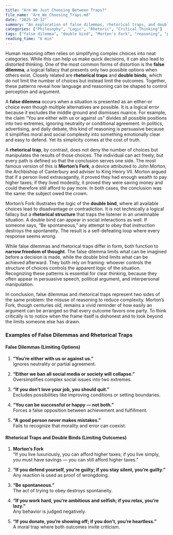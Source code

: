 ```yaml
---
title: "Are We Just Choosing Between Traps?"
file_name: "Are_We_Choosing_Traps.md"
date: "2025-10-12"
summary: "An exploration of false dilemmas, rhetorical traps, and double binds through the example of Morton’s Fork, examining how each distorts reasoning by limiting either choice or outcome."
categories: ["Philosophy", "Logic", "Rhetoric", "Critical Thinking"]
tags: ["false dilemma", "double bind", "Morton's Fork", "reasoning", "psychology"]
reading_time: "6 min"
--- 
```


Human reasoning often relies on simplifying complex choices into neat categories. While this can help us make quick decisions, it can also lead to distorted thinking. One of the most common forms of distortion is the **false dilemma**, a logical fallacy that presents only two possible options when others exist. Closely related are **rhetorical traps** and **double binds**, which do not limit the number of choices but instead limit the outcomes. Together, these patterns reveal how language and reasoning can be shaped to control perception and argument.

A **false dilemma** occurs when a situation is presented as an either-or choice even though multiple alternatives are possible. It is a logical error because it excludes the middle ground and dismisses nuance. For example, the claim “You are either with us or against us” divides all possible positions into two extremes, ignoring neutrality or conditional agreement. In politics, advertising, and daily debate, this kind of reasoning is persuasive because it simplifies moral and social complexity into something emotionally clear and easy to defend. Yet its simplicity comes at the cost of truth.

A **rhetorical trap**, by contrast, does not deny the number of choices but manipulates the results of those choices. The individual can act freely, but every path is defined so that the conclusion serves one side. The most famous version of this is **Morton’s Fork**, a device attributed to John Morton, the Archbishop of Canterbury and adviser to King Henry VII. Morton argued that if a person lived extravagantly, it proved they had enough wealth to pay higher taxes; if they lived modestly, it proved they were saving money and could therefore still afford to pay more. In both cases, the conclusion was the same: the subject owed the crown. 

Morton’s Fork illustrates the logic of the **double bind**, where all available choices lead to disadvantage or contradiction. It is not technically a logical fallacy but a **rhetorical structure** that traps the listener in an unwinnable situation. A double bind can appear in social interactions as well. If someone says, “Be spontaneous,” any attempt to obey that instruction destroys the spontaneity. The result is a self-defeating loop where every response seems wrong.

While false dilemmas and rhetorical traps differ in form, both function to **narrow freedom of thought**. The false dilemma limits what can be imagined before a decision is made, while the double bind limits what can be achieved afterward. They both rely on framing: whoever controls the structure of choices controls the apparent logic of the situation. Recognizing these patterns is essential for clear thinking, because they often appear in persuasive speech, political argument, and interpersonal manipulation.

In conclusion, false dilemmas and rhetorical traps represent two sides of the same problem: the misuse of reasoning to reduce complexity. Morton’s Fork, though centuries old, remains a vivid reminder of how easily an argument can be arranged so that every outcome favors one party. To think critically is to notice when the frame itself is dishonest and to look beyond the limits someone else has drawn.

### **Examples of False Dilemmas and Rhetorical Traps**

#### **False Dilemmas (Limiting Options)**

1. **“You’re either with us or against us.”**  
   Ignores neutrality or partial agreement.

2. **“Either we ban all social media or society will collapse.”**  
   Oversimplifies complex social issues into two extremes.

3. **“If you don’t love your job, you should quit.”**  
   Excludes possibilities like improving conditions or setting boundaries.

4. **“You can be successful or happy — not both.”**  
   Forces a false opposition between achievement and fulfillment.

5. **“A good person never makes mistakes.”**  
   Fails to recognize that morality and error can coexist.

#### **Rhetorical Traps and Double Binds (Limiting Outcomes)**

1. **Morton’s Fork**  
   “If you live luxuriously, you can afford higher taxes; if you live simply, you must have savings — you can still afford higher taxes.”

2. **“If you defend yourself, you’re guilty; if you stay silent, you’re guilty.”**  
   Any reaction is used as proof of wrongdoing.

3. **“Be spontaneous.”**  
   The act of trying to obey destroys spontaneity.

4. **“If you work hard, you’re ambitious and selfish; if you relax, you’re lazy.”**  
   Any behavior is judged negatively.

5. **“If you donate, you’re showing off; if you don’t, you’re heartless.”**  
   A moral trap where both outcomes invite criticism.
